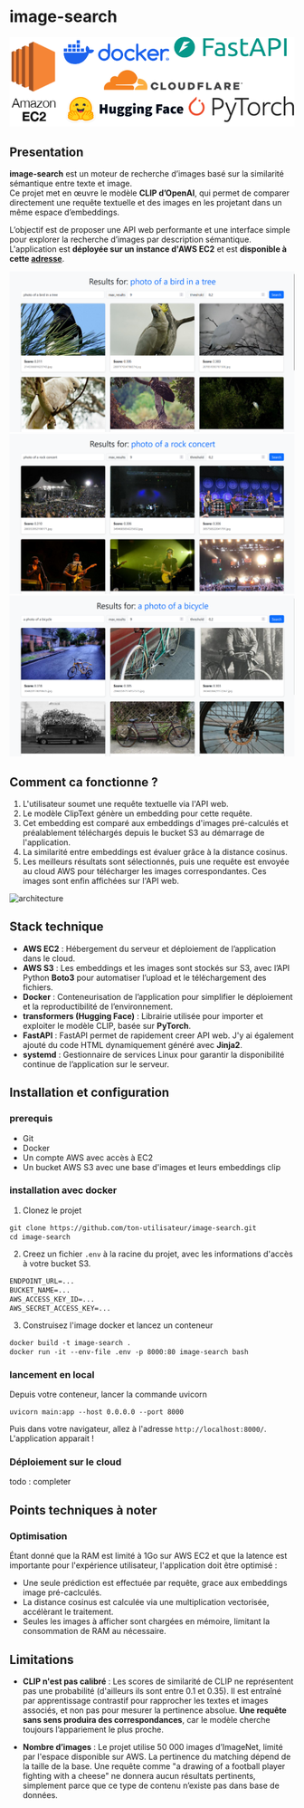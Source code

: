 # image-search

![stack](assets/stack.png)

## Presentation

**image-search** est un moteur de recherche d’images basé sur la similarité sémantique entre texte et image.  
Ce projet met en œuvre le modèle **CLIP d’OpenAI**, qui permet de comparer directement une requête textuelle et des images en les projetant dans un même espace d’embeddings.

L’objectif est de proposer une API web performante et une interface simple pour explorer la recherche d’images par description sémantique. L'application est **déployée sur un instance d'AWS EC2** et est **disponible à cette [adresse](http://16.171.6.178:8000/)**.

![bird](assets/bird_in_a_tree.png)
![rock](assets/rock_concert.png)
![rock](assets/bicycle.png)

## Comment ca fonctionne ?

1. L'utilisateur soumet une requête textuelle via l'API web.
2. Le modèle ClipText génère un embedding pour cette requête.
3. Cet embedding est comparé aux embeddings d'images pré-calculés et préalablement téléchargés depuis le bucket S3 au démarrage de l'application.
4. La similarité entre embeddings est évaluer grâce à la distance cosinus.
5. Les meilleurs résultats sont sélectionnés, puis une requête est envoyée au cloud AWS pour télécharger les images correspondantes. Ces images sont enfin affichées sur l'API web.

![architecture](assets/architecture.svg)

## Stack technique

* **AWS EC2** : Hébergement du serveur et déploiement de l’application dans le cloud.
* **AWS S3** : Les embeddings et les images sont stockés sur S3, avec l’API Python **Boto3** pour automatiser l’upload et le téléchargement des fichiers.
* **Docker** : Conteneurisation de l’application pour simplifier le déploiement et la reproductibilité de l’environnement.
* **transformers (Hugging Face)** : Librairie utilisée pour importer et exploiter le modèle CLIP, basée sur **PyTorch**.
* **FastAPI** : FastAPI permet de rapidement creer API web. J'y ai également ajouté du code HTML dynamiquement généré avec **Jinja2**.
* **systemd** : Gestionnaire de services Linux pour garantir la disponibilité continue de l’application sur le serveur.

## Installation et configuration

### prerequis

* Git
* Docker
* Un compte AWS avec accès à EC2
* Un bucket AWS S3 avec une base d'images et leurs embeddings clip

### installation avec docker

1. Clonez le projet

```shell
git clone https://github.com/ton-utilisateur/image-search.git
cd image-search
```

2. Creez un fichier `.env` à la racine du projet, avec les informations d'accès à votre bucket S3.

```shell
ENDPOINT_URL=...
BUCKET_NAME=...
AWS_ACCESS_KEY_ID=...
AWS_SECRET_ACCESS_KEY=...
```

3. Construisez l'image docker et lancez un conteneur

```shell
docker build -t image-search .
docker run -it --env-file .env -p 8000:80 image-search bash
```

### lancement en local

Depuis votre conteneur, lancer la commande uvicorn

```shell
uvicorn main:app --host 0.0.0.0 --port 8000
```

Puis dans votre navigateur, allez à l'adresse `http://localhost:8000/`. L'application apparait !

### Déploiement sur le cloud

todo : completer

## Points techniques à noter

### Optimisation

Étant donné que la RAM est limité à 1Go sur AWS EC2 et que la latence est importante pour l'expérience utilisateur, l'application doit être optimisé :

* Une seule prédiction est effectuée par requête, grace aux embeddings image pré-caclculés.
* La distance cosinus est calculée via une multiplication vectorisée, accélèrant le traitement.
* Seules les images à afficher sont chargées en mémoire, limitant la consommation de RAM au nécessaire.

## Limitations

* **CLIP n'est pas calibré** : Les scores de similarité de CLIP ne représentent pas une probabilité (d'ailleurs ils sont entre 0.1 et 0.35). Il est entraîné par apprentissage contrastif pour rapprocher les textes et images associés, et non pas pour mesurer la pertinence absolue. **Une requête sans sens produira des correspondances**, car le modèle cherche toujours l’appariement le plus proche.

* **Nombre d’images** : Le projet utilise 50 000 images d’ImageNet, limité par l'espace disponible sur AWS. La pertinence du matching dépend de la taille de la base. Une requête comme "a drawing of a football player fighting with a cheese" ne donnera aucun résultats pertinents, simplement parce que ce type de contenu n’existe pas dans base de données.
